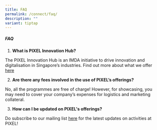 ```yaml
---
title: FAQ
permalink: /connect/faq/
description: ""
variant: tiptap
---
```

<h5>FAQ</h5>
<ol data-tight="true" class="tight">
<li>
<p><strong>What is PIXEL Innovation Hub?</strong>
</p>
</li>
</ol>
<p>The PIXEL Innovation Hub is an IMDA initiative to drive innovation and
digitalisation in Singapore’s industries. Find out more about what we offer
<a href="/programmes/corporates/overview/" rel="noopener noreferrer nofollow" target="_blank">here</a>
</p>
<p></p>
<ol start="2" data-tight="true" class="tight">
<li>
<p><strong>Are there any fees involved in the use of PIXEL’s offerings?</strong>
</p>
</li>
</ol>
<p>No, all the programmes are free of charge! However, for showcasing, you
may need to cover your company’s expenses for logistics and marketing collateral.</p>
<p></p>
<ol start="3" data-tight="true" class="tight">
<li>
<p><strong>How can I&nbsp;be&nbsp;updated on PIXEL's&nbsp;offerings?</strong>
</p>
</li>
</ol>
<p>Do subscribe to our mailing list <a href="https://form.gov.sg/62ac4193b8365500125bd367?_gl=1*fu3w82*_ga*MTc4NjMxOTMzMC4xNzEwODM1OTk4*_ga_Y5HE8VNXS1*MTcyMTA5OTQ1MC4yLjEuMTcyMTA5OTQ1OS41MS4wLjA." rel="noopener noreferrer nofollow" target="_blank"><u>here</u></a>&nbsp;for&nbsp;the
latest&nbsp;updates on activities at PIXEL!</p>
<p>&nbsp;</p>